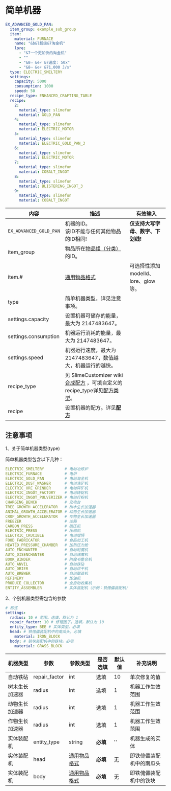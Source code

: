 # 简单机器

```yaml
EX_ADVANCED_GOLD_PAN:
  item_group: example_sub_group
  item:
    material: FURNACE
    name: "&b&l超级&7淘金机"
    lore:
      - "&7一个更加快的淘金机"
      - ""
      - "&8⇨ &e⚡ &7速度: 50x"
      - "&8⇨ &e⚡ &71,000 J/s"
  type: ELECTRIC_SMELTERY
  settings:
    capacity: 5000
    consumption: 1000
    speed: 50
  recipe_type: ENHANCED_CRAFTING_TABLE
  recipe:
    2:
      material_type: slimefun
      material: GOLD_PAN
    4:
      material_type: slimefun
      material: ELECTRIC_MOTOR
    5:
      material_type: slimefun
      material: ELECTRIC_GOLD_PAN_3
    6:
      material_type: slimefun
      material: ELECTRIC_MOTOR
    7:
      material_type: slimefun
      material: COBALT_INGOT
    8:
      material_type: slimefun
      material: BLISTERING_INGOT_3
    9:
      material_type: slimefun
      material: COBALT_INGOT
```

| 内容 | 描述 | 有效输入 |
| --- | ----------- | ----------------- |
| `EX_ADVANCED_GOLD_PAN` | 机器的ID。<br>该ID不能与任何其他物品的ID相同! | **仅支持大写字母、数字、下划线!** |
| item_group | 物品所在[物品组（分类）](file/groups.md)的ID。 |
| item.# | [通用物品格式](format/universal-item-format.md)| 可选择性添加modelId、lore、glow等。 |
| type | 简单机器类型，详见注意事项。 |
| settings.capacity | 设置机器可储存的能量，最大为 2147483647。 |
| settings.consumption | 机器运行消耗的能量，最大为 2147483647。 |
| settings.speed | 机器运行速度，最大为 2147483647，数值越大，机器运行的越快。 |
| recipe_type | 见 SlimeCustomizer wiki[合成配方](https://slimefun-addons-wiki.guizhanss.cn/slime-customizer/Crafting-Recipe) ，可填自定义的recipe_type详见[配方类型](file/recipe_type.md)。 |
| recipe | 设置机器的配方。详见[**配方**](format/recipe.md) |

## 注意事项
1、关于简单机器类型(type)

简单机器类型包含以下几种：

```yaml
ELECTRIC_SMELTERY         # 电动冶炼炉  
ELECTRIC_FURNACE          # 电炉  
ELECTRIC_GOLD_PAN         # 电动淘金机 
ELECTRIC_DUST_WASHER      # 电动洗矿机  
ELECTRIC_ORE_GRINDER      # 电动碎矿机  
ELECTRIC_INGOT_FACTORY    # 电动铸锭机  
ELECTRIC_INGOT_PULVERIZER # 电动打粉机  
CHARGING_BENCH            # 充电台 
TREE_GROWTH_ACCELERATOR   # 树木生长加速器
ANIMAL_GROWTH_ACCELERATOR # 动物生长加速器
CROP_GROWTH_ACCELERATOR   # 作物生长加速器
FREEZER                   # 冰箱
CARBON_PRESS              # 碳压机
ELECTRIC_PRESS            # 压缩机
ELECTRIC_CRUCIBLE         # 电动坩埚
FOOD_FABRICATOR           # 食品加工机
HEATED_PRESSURE_CHAMBER   # 加热压力舱
AUTO_ENCHANTER            # 自动附魔机
AUTO_DISENCHANTER         # 自动祛魔机
BOOK_BINDER               # 附魔书整合机
AUTO_ANVIL                # 自动铁砧
AUTO_DRIER                # 自动烘干机
AUTO_BREWER               # 自动酿造机
REFINERY                  # 炼油机
PRODUCE_COLLECTOR         # 全自动收集机
ENTITY_ASSEMBLER          # 实体装配机（示例：铁傀儡装配机）
```

2、个别机器类型需包含的参数

```yaml
# 格式
settings:
  radius: 10 # 范围。选填，默认为 1
  repair_factor: 10 # 修理因子。选填，默认为 10
  entity_type: BEE # 实体类型。必填
  head: # 铁傀儡装配机中的南瓜头。必填
    material: IRON_BLOCK
  body: # 铁块装配机中的铁块。必填
    material: GRASS_BLOCK
```

| 机器类型 | 参数 | 参数类型 | 是否选填 | 默认值 | 补充说明 |
| - | - | - | - | - | - |
| 自动铁砧 | repair_factor | int | 选填 | 10 | 单次修复的值
| 树木生长加速器 | radius | int | 选填 | 1 | 机器工作生效范围
| 动物生长加速器 | radius | int | 选填 | 1 | 机器工作生效范围
| 作物生长加速器 | radius | int | 选填 | 1 | 机器工作生效范围
| 实体装配机 | entity_type | string | **必填** | '' | 机器生成的实体
| 实体装配机 | head | [通用物品格式](format/universal-item-format.md) | **必填** | 无 | 即铁傀儡装配机中的南瓜头
| 实体装配机 | body | [通用物品格式](format/universal-item-format.md) | **必填** | 无 | 即铁傀儡装配机中的铁块
